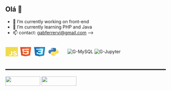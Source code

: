 ## Olá 👋


- 🔭 I’m currently working on front-end
- 🌱 I’m currently learning PHP and Java
- 📫 contact: gabferrervi@gmail.com 
-->
<div style="display: inline_block; margin-bottom: 20px;"><br>
  <img align="center" alt="G-Js" height="30" width="40" src="https://raw.githubusercontent.com/devicons/devicon/master/icons/javascript/javascript-plain.svg">
  <img align="center" alt="G-HTML" height="30" width="40" src="https://raw.githubusercontent.com/devicons/devicon/master/icons/html5/html5-original.svg">
  <img align="center" alt="G-CSS" height="30" width="40" src="https://raw.githubusercontent.com/devicons/devicon/master/icons/css3/css3-original.svg">
  <img align="center" alt="G-Python" height="30" width="40" src="https://raw.githubusercontent.com/devicons/devicon/master/icons/python/python-original.svg">
  <span style="margin-left: 20px;">
    <img align="center" alt="G-MySQL" height="45" width="100" src="https://img.shields.io/badge/MySQL-00000F?style=for-the-badge&logo=mysql&logoColor=white">
    <img align="center" alt="G-Jupyter" height="40" width="180" src="https://img.shields.io/badge/Made%20with-Jupyter-orange?style=for-the-badge&logo=Jupyter">
  </span>
</div>
  


<div style="margin-top: 40px;">
  <hr style="border: 1px solid #000; width: 100%;">
</div>

<div style="margin-top: 20px;">
  <a href="mailto:gabferrervi@gmail.com"><img src="https://img.shields.io/badge/-Gmail-%23333?style=for-the-badge&logo=gmail&logoColor=white" target="_blank" style="height: 30px; width: 110px;"></a>
  <a href="https://www.linkedin.com/in/gabrielvferreira/" target="_blank"><img src="https://img.shields.io/badge/-LinkedIn-%230077B5?style=for-the-badge&logo=linkedin&logoColor=white" target="_blank" style="height: 30px; width: 110px;"></a> 
</div>
</div>
